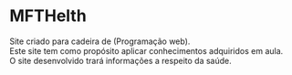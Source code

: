 # MFTHelth
 Site criado para cadeira de (Programação web). <br>
 Este site tem como propósito aplicar conhecimentos adquiridos em aula. <br>
 O site desenvolvido trará informações a respeito da saúde.
